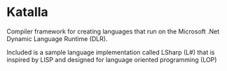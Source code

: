 # Katalla

Compiler framework for creating languages that run on the Microsoft .Net Dynamic Language Runtime (DLR).

Included is a sample language implementation called LSharp (L#) that is inspired by LISP and designed for language oriented programming (LOP) 
